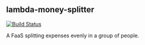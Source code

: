 ## lambda-money-splitter
[![Build Status](https://travis-ci.org/PeterSkopal/lambda-money-splitter.svg?branch=master)](https://travis-ci.org/PeterSkopal/lambda-money-splitter)

A FaaS splitting expenses evenly in a group of people.